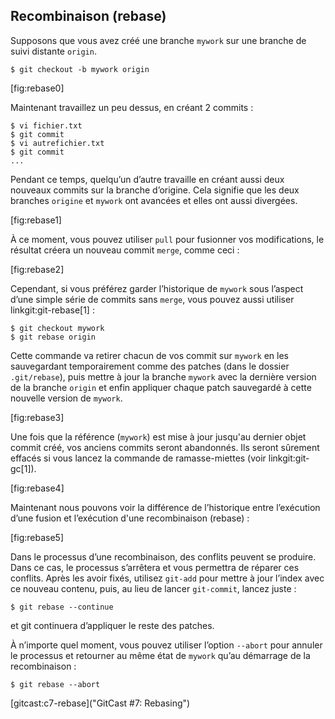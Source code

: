 ## Recombinaison (rebase) ##

Supposons que vous avez créé une branche `mywork` sur une branche
de suivi distante `origin`.

    $ git checkout -b mywork origin

[fig:rebase0]

Maintenant travaillez un peu dessus, en créant 2 commits :

    $ vi fichier.txt
    $ git commit
    $ vi autrefichier.txt
    $ git commit
    ...

Pendant ce temps, quelqu’un d’autre travaille en créant aussi deux nouveaux
commits sur la branche d’origine. Cela signifie que les deux branches
`origine` et `mywork` ont avancées et elles ont aussi divergées.

[fig:rebase1]

À ce moment, vous pouvez utiliser `pull` pour fusionner vos modifications,
le résultat créera un nouveau commit `merge`, comme ceci :

[fig:rebase2]

Cependant, si vous préférez garder l’historique de `mywork` sous
l’aspect d’une simple série de commits sans `merge`, vous pouvez aussi
utiliser linkgit:git-rebase[1] :

    $ git checkout mywork
    $ git rebase origin

Cette commande va retirer chacun de vos commit sur `mywork` en les
sauvegardant temporairement comme des patches (dans le dossier `.git/rebase`),
puis mettre à jour la branche `mywork` avec la dernière version de la
branche `origin` et enfin appliquer chaque patch sauvegardé à cette nouvelle
version de `mywork`.

[fig:rebase3]

Une fois que la référence (`mywork`) est mise à jour jusqu'au dernier objet
commit créé, vos anciens commits seront abandonnés. Ils seront sûrement
effacés si vous lancez la commande de ramasse-miettes (voir linkgit:git-gc[1]).

[fig:rebase4]

Maintenant nous pouvons voir la différence de l’historique entre l’exécution
d’une fusion et l’exécution d'une recombinaison (rebase) :

[fig:rebase5]

Dans le processus d’une recombinaison, des conflits peuvent se produire.
Dans ce cas, le processus s’arrêtera et vous permettra de réparer ces conflits.
Après les avoir fixés, utilisez `git-add` pour mettre à jour l’index avec ce
nouveau contenu, puis, au lieu de lancer `git-commit`, lancez juste :

    $ git rebase --continue

et git continuera d’appliquer le reste des patches.

À n’importe quel moment, vous pouvez utiliser l’option `--abort` pour
annuler le processus et retourner au même état de `mywork` qu’au
démarrage de la recombinaison :

    $ git rebase --abort


[gitcast:c7-rebase]("GitCast #7: Rebasing")
